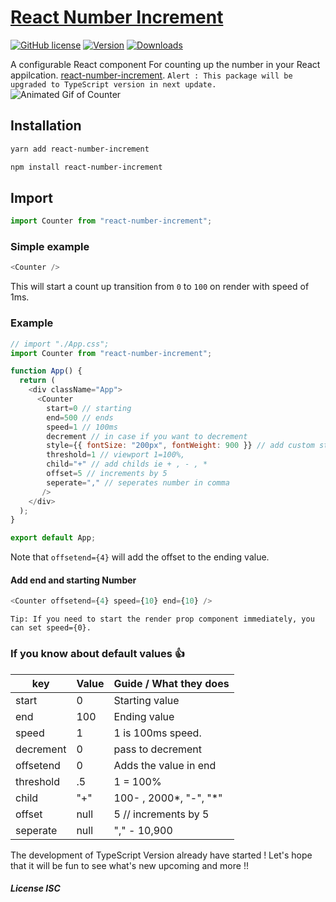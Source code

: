 # [React Number Increment](https://www.npmjs.com/package/react-number-increment)

[![GitHub license](https://img.shields.io/npm/l/react-number-increment.svg?style=plastic)]()
[![Version](https://img.shields.io/npm/v/react-number-increment)](https://www.npmjs.com/package/react-number-increment)
[![Downloads](https://img.shields.io/npm/dw/react-number-increment?style=plastic)](http://www.npmtrends.com/react-number-increment)

A configurable React component For counting up the number in your React appilcation. [react-number-increment](https://github.com/neeswebservices/react-num-counter.git).
`Alert : This package will be upgraded to TypeScript version in next update.`
![Animated Gif of Counter](https://res.cloudinary.com/dacp0r5b7/image/upload/v1662805471/icons/2022-09-10_16-00-16_1_moapkf.gif)

## Installation

```bash
yarn add react-number-increment
```

```bash
npm install react-number-increment
```

## Import

```js
import Counter from "react-number-increment";
```

### Simple example

```js
<Counter />
```

This will start a count up transition from `0` to `100` on render with speed of 1ms.

### Example

```js
// import "./App.css";
import Counter from "react-number-increment";

function App() {
  return (
    <div className="App">
      <Counter
        start=0 // starting
        end=500 // ends
        speed=1 // 100ms
        decrement // in case if you want to decrement
        style={{ fontSize: "200px", fontWeight: 900 }} // add custom style
        threshold=1 // viewport 1=100%,
        child="+" // add childs ie + , - , *
        offset=5 // increments by 5
        seperate="," // seperates number in comma
       />
    </div>
  );
}

export default App;
```

Note that `offsetend={4}` will add the offset to the ending value.

#### Add end and starting Number

```js
<Counter offsetend={4} speed={10} end={10} />
```

`Tip: If you need to start the render prop component immediately, you can set speed={0}.`

### If you know about default values 👍

| key       | Value | Guide / What they does |
| --------- | ----- | ---------------------- |
| start     | 0     | Starting value         |
| end       | 100   | Ending value           |
| speed     | 1     | 1 is 100ms speed.      |
| decrement | 0     | pass to decrement      |
| offsetend | 0     | Adds the value in end  |
| threshold | .5    | 1 = 100%               |
| child     | "+"   | 100- , 2000*, "-", "*" |
| offset    | null  | 5 // increments by 5   |
| seperate  | null  | "," - 10,900           |

The development of TypeScript Version already have started ! Let's hope that it will be fun to see what's new upcoming and more !!

##### License ISC
